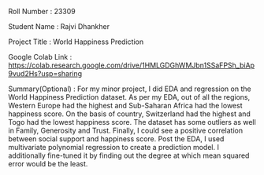 Roll Number       :   23309

Student Name      :   Rajvi Dhankher

Project Title     :   World Happiness Prediction

Google Colab Link :   https://colab.research.google.com/drive/1HMLGDGhWMJbn1SSaFPSh_biAp9vud2Hs?usp=sharing

Summary(Optional) :   For my minor project, I did EDA and regression on the World Happiness Prediction dataset. As per my EDA, out of all the regions, Western Europe had the highest and Sub-Saharan Africa had the lowest happiness score. On the basis of country, Switzerland had the highest and Togo had the lowest happiness score. The dataset has some outliers as well in Family, Generosity and Trust. Finally, I could see a positive correlation between social support and happiness score. Post the EDA, I used multivariate polynomial regression to create a prediction model. I additionally fine-tuned it by finding out the degree at which mean squared error would be the least.
